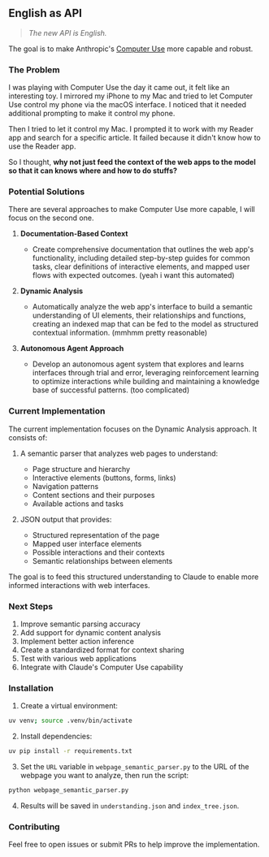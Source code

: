 ## English as API

> *The new API is English.*

The goal is to make Anthropic's [Computer Use](https://www.anthropic.com/news/3-5-models-and-computer-use) more capable and robust.

### The Problem

I was playing with Computer Use the day it came out, it felt like an interesting toy. I mirrored my iPhone to my Mac and tried to let Computer Use control my phone via the macOS interface. I noticed that it needed additional prompting to make it control my phone.

Then I tried to let it control my Mac. I prompted it to work with my Reader app and search for a specific article. It failed because it didn't know how to use the Reader app.

So I thought, **why not just feed the context of the web apps to the model so that it can knows where and how to do stuffs?**

### Potential Solutions

There are several approaches to make Computer Use more capable, I will focus on the second one.

1. **Documentation-Based Context**
   - Create comprehensive documentation that outlines the web app's functionality, including detailed step-by-step guides for common tasks, clear definitions of interactive elements, and mapped user flows with expected outcomes. (yeah i want this automated)

2. **Dynamic Analysis**
   - Automatically analyze the web app's interface to build a semantic understanding of UI elements, their relationships and functions, creating an indexed map that can be fed to the model as structured contextual information. (mmhmm pretty reasonable)

3. **Autonomous Agent Approach**
   - Develop an autonomous agent system that explores and learns interfaces through trial and error, leveraging reinforcement learning to optimize interactions while building and maintaining a knowledge base of successful patterns. (too complicated)


### Current Implementation

The current implementation focuses on the Dynamic Analysis approach. It consists of:

1. A semantic parser that analyzes web pages to understand:
   - Page structure and hierarchy
   - Interactive elements (buttons, forms, links)
   - Navigation patterns
   - Content sections and their purposes
   - Available actions and tasks

2. JSON output that provides:
   - Structured representation of the page
   - Mapped user interface elements
   - Possible interactions and their contexts
   - Semantic relationships between elements

The goal is to feed this structured understanding to Claude to enable more informed interactions with web interfaces.

### Next Steps

1. Improve semantic parsing accuracy
2. Add support for dynamic content analysis
3. Implement better action inference
4. Create a standardized format for context sharing
5. Test with various web applications
6. Integrate with Claude's Computer Use capability

### Installation

1. Create a virtual environment:

```bash
uv venv; source .venv/bin/activate
```

2. Install dependencies:

```bash
uv pip install -r requirements.txt
```

3. Set the `URL` variable in `webpage_semantic_parser.py` to the URL of the webpage you want to analyze, then run the script:

```bash
python webpage_semantic_parser.py
```
4. Results will be saved in `understanding.json` and `index_tree.json`.

### Contributing

Feel free to open issues or submit PRs to help improve the implementation.

